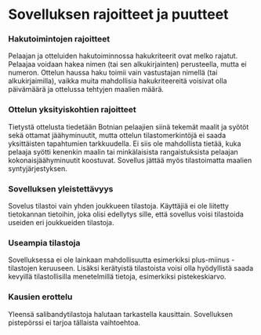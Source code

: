 # Sovelluksen rajoitteet ja puutteet

### Hakutoimintojen rajoitteet

Pelaajan ja otteluiden hakutoiminnossa hakukriteerit ovat melko rajatut. Pelaajaa voidaan hakea nimen (tai sen alkukirjainten) perusteella, mutta ei numeron. Ottelun
haussa haku toimii vain vastustajan nimellä (tai alkukirjaimilla), vaikka muita mahdollisia hakukriteereitä voisivat olla päivämäärä ja ottelussa tehtyjen maalien määrä.

### Ottelun yksityiskohtien rajoitteet

Tietystä ottelusta tiedetään Botnian pelaajien siinä tekemät maalit ja syötöt sekä ottamat jäähyminuutit, mutta ottelun tilastomerkintöjä ei saada yksittäisten tapahtumien
tarkkuudella. Ei siis ole mahdollista tietää, kuka pelaaja syötti kenenkin maalin tai minkälaisista rangaistuksista pelaajan kokonaisjäähyminuutit koostuvat. Sovellus jättää
myös tilastoimatta maalien syntyjärjestyksen.

### Sovelluksen yleistettävyys

Sovelus tilastoi vain yhden joukkueen tilastoja. Käyttäjiä ei ole liitetty tietokannan tietoihin, joka olisi edellytys sille, että sovellus voisi tilastoida useiden eri
joukkueiden tilastoja.

### Useampia tilastoja

Sovelluksessa ei ole lainkaan mahdollisuutta esimerkiksi plus-miinus -tilastojen keruuseen. Lisäksi kerätyistä tilastoista voisi olla hyödyllistä saada kevyillä tilastollisilla
menetelmillä tietoja, esimerkiksi pistekeskiarvo.

### Kausien erottelu

Yleensä salibandytilastoja halutaan tarkastella kausittain. Sovelluksen pistepörssi ei tarjoa tällaista vaihtoehtoa.
